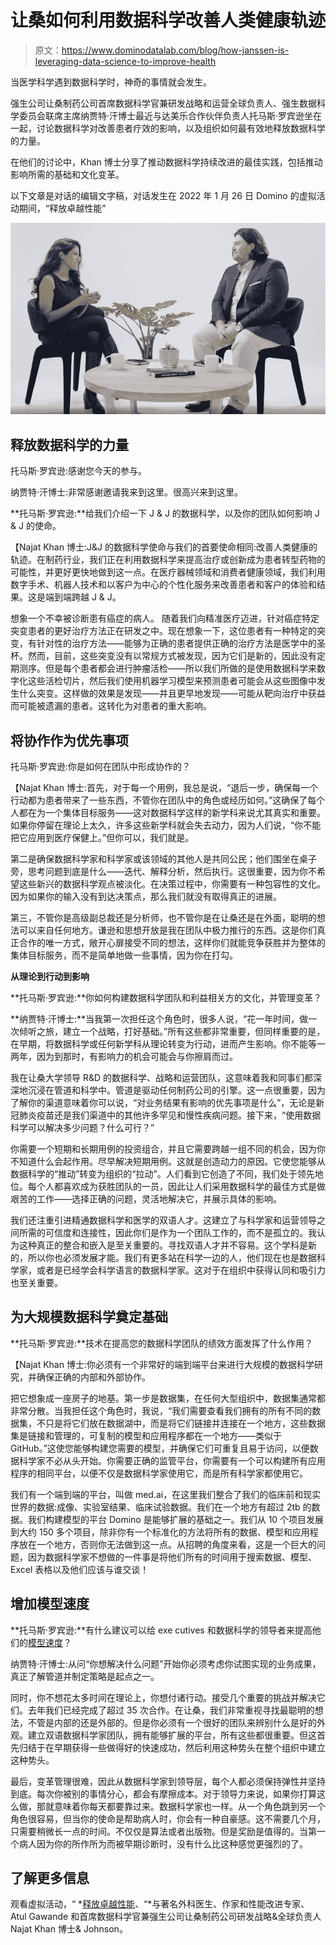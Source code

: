 # 让桑如何利用数据科学改善人类健康轨迹

> 原文：<https://www.dominodatalab.com/blog/how-janssen-is-leveraging-data-science-to-improve-health>

当医学科学遇到数据科学时，神奇的事情就会发生。

强生公司让桑制药公司首席数据科学官兼研发战略和运营全球负责人、强生数据科学委员会联席主席纳贾特·汗博士最近与达美乐合作伙伴负责人托马斯·罗宾逊坐在一起，讨论数据科学对改善患者疗效的影响，以及组织如何最有效地释放数据科学的力量。

在他们的讨论中，Khan 博士分享了推动数据科学持续改进的最佳实践，包括推动影响所需的基础和文化变革。

以下文章是对话的编辑文字稿，对话发生在 2022 年 1 月 26 日 Domino 的虚拟活动期间，“释放卓越性能”

![Najat_5.0 Social v2](img/14032ec11cfc66c4c3dd6c83d9540625.png)

## **释放数据科学的力量**

托马斯·罗宾逊:感谢您今天的参与。

纳贾特·汗博士:非常感谢邀请我来到这里。很高兴来到这里。

**托马斯·罗宾逊:**给我们介绍一下 J & J 的数据科学，以及你的团队如何影响 J & J 的使命。

【Najat Khan 博士:J&J 的数据科学使命与我们的首要使命相同:改善人类健康的轨迹。在制药行业，我们正在利用数据科学来提高治疗或创新成为患者转型药物的可能性，并更好更快地做到这一点。在医疗器械领域和消费者健康领域，我们利用数字手术、机器人技术和以客户为中心的个性化服务来改善患者和客户的体验和结果。这是端到端跨越 J & J。

想象一个不幸被诊断患有癌症的病人。 随着我们向精准医疗迈进，针对癌症特定突变患者的更好治疗方法正在研发之中。现在想象一下，这位患者有一种特定的突变，有针对性的治疗方法——能够为正确的患者提供正确的治疗方法是医学中的圣杯。然而，目前，这些突变没有以常规方式被发现，因为它们是新的，因此没有定期测序。但是每个患者都会进行肿瘤活检——所以我们所做的是使用数据科学来数字化这些活检切片，然后我们使用机器学习模型来预测患者可能会从这些图像中发生什么突变。这样做的效果是发现——并且更早地发现——可能从靶向治疗中获益而可能被遗漏的患者。这转化为对患者的重大影响。 

## **将协作作为优先事项**

托马斯·罗宾逊:你是如何在团队中形成协作的？

【Najat Khan 博士:首先，对于每一个用例，我总是说，“退后一步，确保每一个行动都为患者带来了一些东西，不管你在团队中的角色或经历如何。”这确保了每个人都在为一个集体目标服务——这对数据科学这样的新学科来说尤其真实和重要。如果你停留在理论上太久，许多这些新学科就会失去动力，因为人们说，“你不能把它应用到医疗保健上。”但你可以，我们就是。

第二是确保数据科学家和科学家或该领域的其他人是共同公民；他们围坐在桌子旁，思考问题到底是什么——迭代、解释分析，然后执行。这很重要，因为你不希望这些新兴的数据科学观点被淡化。在决策过程中，你需要有一种包容性的文化。因为如果你的输入没有到达决策点，那么我们就没有取得真正的进展。

第三，不管你是高级副总裁还是分析师，也不管你是在让桑还是在外面，聪明的想法可以来自任何地方。谦逊和思想开放是我在团队中极力推行的东西。这是你们真正合作的唯一方式，敞开心扉接受不同的想法，这样你们就能竞争获胜并为整体的集体目标服务，而不是简单地做一些事情，因为你在打勾。

**从理论到行动到影响**

**托马斯·罗宾逊:**你如何构建数据科学团队和利益相关方的文化，并管理变革？

**纳贾特·汗博士:**当我第一次担任这个角色时，很多人说，“花一年时间，做一次倾听之旅，建立一个战略，打好基础。”所有这些都非常重要，但同样重要的是，在早期，将数据科学或任何新学科从理论转变为行动，进而产生影响。你不能等一两年，因为到那时，有影响力的机会可能会与你擦肩而过。

我在让桑大学领导 R&D 的数据科学、战略和运营团队，这意味着我和同事们都深深地沉浸在管道和科学中。管道是驱动任何制药公司的引擎。这一点很重要，因为了解你的渠道意味着你可以说，“对业务结果有影响的优先事项是什么”，无论是新冠肺炎疫苗还是我们渠道中的其他许多罕见和慢性疾病问题。接下来，“使用数据科学可以解决多少问题？什么可行？”

你需要一个短期和长期用例的投资组合，并且它需要跨越一组不同的机会，因为你不知道什么会起作用。尽早解决短期用例。这就是创造动力的原因。它使您能够从数据科学的“推动”转变为组织的“拉动”。人们看到它创造了不同，我们处于领先地位。每个人都喜欢成为获胜团队的一员，因此让人们采用数据科学的最佳方式是做艰苦的工作——选择正确的问题，灵活地解决它，并展示具体的影响。

我们还注重引进精通数据科学和医学的双语人才。这建立了与科学家和运营领导之间所需的可信度和连接性，因此你们是作为一个团队工作的，而不是孤立的。我认为这种真正的整合和嵌入是至关重要的。寻找双语人才并不容易。这个学科是新的，所以你也必须发展才能。我们有更多站在科学一边的人，他们现在也是数据科学家，或者是已经学会科学语言的数据科学家。这对于在组织中获得认同和吸引力也至关重要。

## **为大规模数据科学奠定基础**

**托马斯·罗宾逊:**技术在提高您的数据科学团队的绩效方面发挥了什么作用？

【Najat Khan 博士:你必须有一个非常好的端到端平台来进行大规模的数据科学研究，并确保正确的内部和外部协作。

把它想象成一座房子的地基。第一步是数据集，在任何大型组织中，数据集通常都非常分散。当我担任这个角色时，我说，“我们需要查看我们拥有的所有不同的数据集，不只是将它们放在数据湖中，而是将它们链接并连接在一个地方，这些数据集是链接和管理的，可复制的模型和应用程序都在一个地方——类似于 GitHub。”这使您能够构建您需要的模型，并确保它们可重复且易于访问，以便数据科学家不必从头开始。你需要正确的监管平台，你需要有一个可以构建所有应用程序的相同平台，以便不仅是数据科学家使用它，而是所有科学家都使用它。

我们有一个端到端的平台，叫做 med.ai，在这里我们整合了我们的临床前和现实世界的数据:成像、实验室结果、临床试验数据。我们在一个地方有超过 2tb 的数据。我们构建模型的平台 Domino 是能够扩展的基础之一。我们从 10 个项目发展到大约 150 多个项目，除非你有一个标准化的方法将所有的数据、模型和应用程序放在一个地方，否则你无法做到这一点。从招聘的角度来看，这是一个巨大的问题，因为数据科学家不想做的一件事是将他们所有的时间用于搜索数据、模型、 Excel 表格以及他们应该与谁交谈！ 

## **增加模型速度**

**托马斯·罗宾逊:**有什么建议可以给 exe cutives 和数据科学的领导者来提高他们的[模型速度](/blog/model-velocity)？

纳贾特·汗博士:从问“你想解决什么问题”开始你必须考虑你试图实现的业务成果，真正了解管道并制定策略是起点之一。

同时，你不想花太多时间在理论上，你想付诸行动。接受几个重要的挑战并解决它们。去年我们已经完成了超过 35 次合作。在让桑，我们非常重视寻找最聪明的想法，不管是内部的还是外部的。但是你必须有一个很好的团队来辨别什么是好的外观。建立双语数据科学家团队，拥有能够扩展的平台，所有这些都很重要。但这首先归结于在早期获得一些做得好的快速成功，然后利用这种势头在整个组织中建立这种势头。

最后，变革管理很难，因此从数据科学家到领导层，每个人都必须保持弹性并坚持到底。每次你被别的事情分心，都会有摩擦成本。对于领导力来说，如果你打算这么做，那就意味着你每天都要靠过来。数据科学家也一样。从一个角色跳到另一个角色很容易，但当你的使命是帮助病人时，你会有一种自豪感。这不需要几个月，只需要稍微长一点的时间。不仅仅是算法或者出版物。但是奖励是值得的。当第一个病人因为你的所作所为而被早期诊断时，没有什么比这种感觉更强烈的了。

## **了解更多信息**

观看虚拟活动，“ *[释放卓越性能](https://go.dominodatalab.com/unleashing-exceptional-performance)、“*与著名外科医生、作家和性能改进专家、 Atul Gawande 和首席数据科学官兼强生公司让桑制药公司研发战略&全球负责人 Najat Khan 博士& Johnson。
